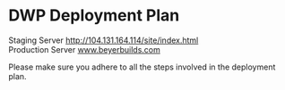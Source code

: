 DWP Deployment Plan
====================
Staging Server http://104.131.164.114/site/index.html <br/>
Production Server www.beyerbuilds.com


Please make sure you adhere to all the steps involved in the deployment plan.
